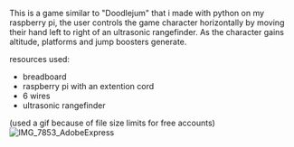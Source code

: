 This is a game similar to "Doodlejum" that i made with python on my raspberry pi, the user controls the game character horizontally by moving their hand left to right of an ultrasonic rangefinder. As the character gains altitude, platforms and jump boosters generate.    

resources used:
- breadboard
- raspberry pi with an extention cord 
- 6 wires
- ultrasonic rangefinder

(used a gif because of file size limits for free accounts)
![IMG_7853_AdobeExpress](https://github.com/SMOO1/doodlejump_rangefinder/assets/132080200/50b6b5c9-4060-4125-8be5-5dd23b5964f3)
